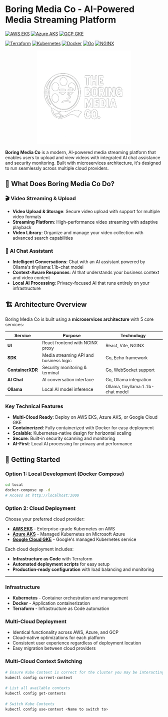 # Boring Media Co - AI-Powered Media Streaming Platform

[![AWS EKS](https://img.shields.io/badge/AWS%20EKS-Deployed-success?style=for-the-badge&logo=amazon-aws&logoColor=white)](./aws/)
[![Azure AKS](https://img.shields.io/badge/Azure%20AKS-Deployed-success?style=for-the-badge&logo=microsoft-azure&logoColor=white)](./azure/)
[![GCP GKE](https://img.shields.io/badge/GCP%20GKE-Deployed-success?style=for-the-badge&logo=google-cloud&logoColor=white)](./gcp/)

[![Terraform](https://img.shields.io/badge/Terraform-Infrastructure-blue?style=flat-square&logo=terraform)](./aws/iac/)
[![Kubernetes](https://img.shields.io/badge/Kubernetes-Orchestration-blue?style=flat-square&logo=kubernetes)](./aws/k8s/)
[![Docker](https://img.shields.io/badge/Docker-Containerized-blue?style=flat-square&logo=docker)](./ui/Dockerfile)
[![Go](https://img.shields.io/badge/Go-Backend%20Services-00ADD8?style=flat-square&logo=go&logoColor=white)](./sdk/)
[![NGINX](https://img.shields.io/badge/NGINX-Load%20Balancer-green?style=flat-square&logo=nginx)](./aws/k8s/ingress-nginx.yaml)

<div align="center">
  <img src="ui/public/images/lightlogo.png" alt="Boring Media Co Logo" width="300">
</div>

**Boring Media Co** is a modern, AI-powered media streaming platform that enables users to upload and view videos with integrated AI chat assistance and security monitoring. Built with microservices architecture, it's designed to run seamlessly across multiple cloud providers.

## 🎯 What Does Boring Media Co Do?

### 🎬 **Video Streaming & Upload**
- **Video Upload & Storage**: Secure video upload with support for multiple video formats
- **Streaming Platform**: High-performance video streaming with adaptive playback
- **Video Library**: Organize and manage your video collection with advanced search capabilities

### 🤖 **AI Chat Assistant**
- **Intelligent Conversations**: Chat with an AI assistant powered by Ollama's tinyllama:1.1b-chat model
- **Context-Aware Responses**: AI that understands your business context and video content
- **Local AI Processing**: Privacy-focused AI that runs entirely on your infrastructure


## 🏗️ Architecture Overview

Boring Media Co is built using a **microservices architecture** with 5 core services:

| Service | Purpose | Technology |
|---------|---------|------------|
| **UI** | React frontend with NGINX proxy | React, Vite, NGINX |
| **SDK** | Media streaming API and business logic | Go, Echo framework |
| **ContainerXDR** | Security monitoring & terminal | Go, WebSocket support |
| **AI Chat** | AI conversation interface | Go, Ollama integration |
| **Ollama** | Local AI model inference | Ollama, tinyllama:1.1b-chat model |

### Key Technical Features

- **Multi-Cloud Ready**: Deploy on AWS EKS, Azure AKS, or Google Cloud GKE
- **Containerized**: Fully containerized with Docker for easy deployment
- **Scalable**: Kubernetes-native design for horizontal scaling
- **Secure**: Built-in security scanning and monitoring
- **AI-First**: Local AI processing for privacy and performance

## 🚀 Getting Started

### Option 1: Local Development (Docker Compose)
```bash
cd local
docker-compose up -d
# Access at http://localhost:3000
```

### Option 2: Cloud Deployment
Choose your preferred cloud provider:

- **[AWS EKS](./aws/)** - Enterprise-grade Kubernetes on AWS
- **[Azure AKS](./azure/)** - Managed Kubernetes on Microsoft Azure  
- **[Google Cloud GKE](./gcp/)** - Google's managed Kubernetes service

Each cloud deployment includes:
- **Infrastructure as Code** with Terraform
- **Automated deployment scripts** for easy setup
- **Production-ready configuration** with load balancing and monitoring

---

### **Infrastructure**
- **Kubernetes** - Container orchestration and management
- **Docker** - Application containerization
- **Terraform** - Infrastructure as Code automation


### **Multi-Cloud Deployment**
- Identical functionality across AWS, Azure, and GCP
- Cloud-native optimizations for each platform
- Consistent user experience regardless of deployment location
- Easy migration between cloud providers

### **Multi-Cloud Context Switching**
```bash
# Ensure Kube Context is correct for the cluster you may be interacting with
kubectl config current-context

# List all available contexts
kubectl config get-contexts

# Switch Kube Contexts
kubectl config use-context <Name to switch to>
```

